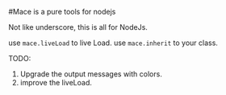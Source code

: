 #Mace is a pure tools for nodejs 

Not like underscore, this is all for NodeJs.

use `mace.liveLoad` to live Load.
use `mace.inherit` to your class.

TODO:

  1. Upgrade the output messages with colors.
  2. improve the liveLoad.